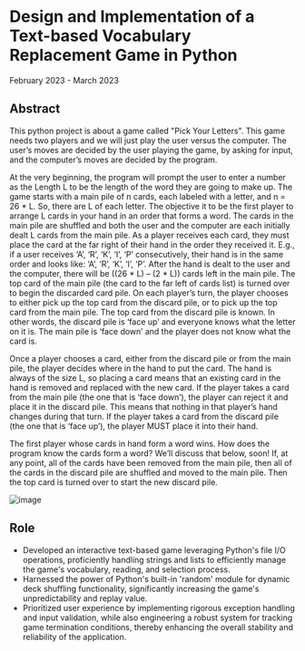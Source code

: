 # Design and Implementation of a Text-based Vocabulary Replacement Game in Python
February 2023 - March 2023

## Abstract
This python project is about a game called "Pick Your Letters". This game needs two players and we will just play the user versus the computer.
The user’s moves are decided by the user playing the game, by asking for input, and
the computer’s moves are decided by the program.

At the very beginning, the program will prompt the user to enter a number as the
Length L to be the length of the word they are going to make up. The game starts
with a main pile of n cards, each labeled with a letter, and n = 26 * L. So, there are L
of each letter. The objective it to be the first player to arrange L cards in your hand in
an order that forms a word.
The cards in the main pile are shuffled and both the user and the computer are each
initially dealt L cards from the main pile. As a player receives each card, they must
place the card at the far right of their hand in the order they received it. E.g., if a user
receives ‘A’, ‘R’, ‘K’, ‘I’, ‘P’ consecutively, their hand is in the same order and looks like:
‘A’, ‘R’, ‘K’, ‘I’, ‘P’.
After the hand is dealt to the user and the computer, there will be ((26 * L) – (2 * L))
cards left in the main pile. The top card of the main pile (the card to the far left of
cards list) is turned over to begin the discarded card pile.
On each player’s turn, the player chooses to either pick up the top card from the
discard pile, or to pick up the top card from the main pile. The top card from the
discard pile is known. In other words, the discard pile is ‘face up’ and everyone
knows what the letter on it is. The main pile is ‘face down’ and the player does not
know what the card is.

Once a player chooses a card, either from the discard pile or from the main pile, the
player decides where in the hand to put the card. The hand is always of the size L, 
so placing a card means that an existing card in the hand is removed and replaced
with the new card.
If the player takes a card from the main pile (the one that is ‘face down’), the player
can reject it and place it in the discard pile. This means that nothing in that player’s
hand changes during that turn. If the player takes a card from the discard pile (the
one that is ‘face up’), the player MUST place it into their hand.

The first player whose cards in hand form a word wins. How does the program
know the cards form a word? We’ll discuss that below, soon!
If, at any point, all of the cards have been removed from the main pile, then all of the
cards in the discard pile are shuffled and moved to the main pile. Then the top card
is turned over to start the new discard pile.

![image](https://github.com/lihzhao14/Python-Java-Projects/assets/113971230/b70ce70b-5490-4aab-9647-2a7f86e0960e)

## Role
- Developed an interactive text-based game leveraging Python's file I/O operations, proficiently handling strings and lists to efficiently manage the game's vocabulary, reading, and selection process.
- Harnessed the power of Python's built-in 'random' module for dynamic deck shuffling functionality, significantly increasing the game's unpredictability and replay value.
- Prioritized user experience by implementing rigorous exception handling and input validation, while also engineering a robust system for tracking game termination conditions, thereby enhancing the overall stability and reliability of the application.
